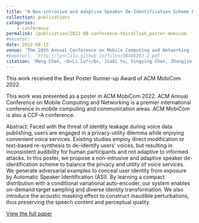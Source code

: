 ```yaml
---
title: "A Non-intrusive and Adaptive Speaker De-Identification Scheme Using Adversarial Examples"
collection: publications
catogories: 
    - conference
permalink: /publication/2022-08-conference-VoiceCloak_poster-mobicom
#excerpt: ''
date: 2022-08-15
venue: 'The 28th Annual Conference on Mobile Computing and Networking (ACM MobiCom 2022)'
#paperurl: 'http://lynnlilu.github.io/files/08486283-2.pdf'
citation: 'Meng Chen, <b>Li Lu*</b>, Jiadi Yu, Yingying Chen, Zhongjie Ba, Feng Lin, Kui Ren. &quot;A Non-intrusive and Adaptive Speaker De-Identification Scheme Using Adversarial Examples.&quot; <i>Proceedings of the 28th Annual Conference on Mobile Computing and Networking (ACM MobiCom 2022)</i>. Sydney, Australia. 2022. doi: 10.1145/3495243.3558260.'
---
```

This work received the Best Poster Runner-up Award of ACM MobiCom 2022.

This work was presented as a poster in ACM MobiCom 2022. ACM Annual Conference on Mobile Computing and Networking is a premier international conference in mobile computing and communication areas. ACM MobiCom is also a CCF-A conference. 

Abstract: Faced with the threat of identity leakage during voice data publishing, users are engaged in a privacy-utility dilemma while enjoying convenient voice services. Existing studies employ direct modification or text-based re-synthesis to de-identify users' voices, but resulting in inconsistent audibility for human participants and not adaptive to informed attacks. In this poster, we propose a non-intrusive and adaptive speaker de-identification scheme to balance the privacy and utility of voice services. We generate adversarial examples to conceal user identity from exposure by Automatic Speaker Identification (ASI). By learning a compact distribution with a conditional variational auto-encoder, our system enables on-demand target sampling and diverse identity transformation. We also introduce the acoustic masking effect to construct inaudible perturbations, thus preserving the speech content and perceptual quality.

[View the full paper](https://doi.org/10.1145/3495243.3558260)

